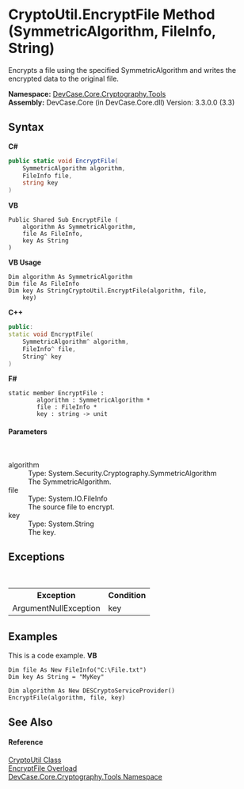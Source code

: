 # CryptoUtil.EncryptFile Method (SymmetricAlgorithm, FileInfo, String)
 

Encrypts a file using the specified SymmetricAlgorithm and writes the encrypted data to the original file.

**Namespace:**&nbsp;<a href="N_DevCase_Core_Cryptography_Tools">DevCase.Core.Cryptography.Tools</a><br />**Assembly:**&nbsp;DevCase.Core (in DevCase.Core.dll) Version: 3.3.0.0 (3.3)

## Syntax

**C#**<br />
``` C#
public static void EncryptFile(
	SymmetricAlgorithm algorithm,
	FileInfo file,
	string key
)
```

**VB**<br />
``` VB
Public Shared Sub EncryptFile ( 
	algorithm As SymmetricAlgorithm,
	file As FileInfo,
	key As String
)
```

**VB Usage**<br />
``` VB Usage
Dim algorithm As SymmetricAlgorithm
Dim file As FileInfo
Dim key As StringCryptoUtil.EncryptFile(algorithm, file, 
	key)
```

**C++**<br />
``` C++
public:
static void EncryptFile(
	SymmetricAlgorithm^ algorithm, 
	FileInfo^ file, 
	String^ key
)
```

**F#**<br />
``` F#
static member EncryptFile : 
        algorithm : SymmetricAlgorithm * 
        file : FileInfo * 
        key : string -> unit 

```


#### Parameters
&nbsp;<dl><dt>algorithm</dt><dd>Type: System.Security.Cryptography.SymmetricAlgorithm<br />The SymmetricAlgorithm.</dd><dt>file</dt><dd>Type: System.IO.FileInfo<br />The source file to encrypt.</dd><dt>key</dt><dd>Type: System.String<br />The key.</dd></dl>

## Exceptions
&nbsp;<table><tr><th>Exception</th><th>Condition</th></tr><tr><td>ArgumentNullException</td><td>key</td></tr></table>

## Examples
This is a code example. 
**VB**<br />
``` VB
Dim file As New FileInfo("C:\File.txt")
Dim key As String = "MyKey"

Dim algorithm As New DESCryptoServiceProvider()
EncryptFile(algorithm, file, key)
```


## See Also


#### Reference
<a href="T_DevCase_Core_Cryptography_Tools_CryptoUtil">CryptoUtil Class</a><br /><a href="Overload_DevCase_Core_Cryptography_Tools_CryptoUtil_EncryptFile">EncryptFile Overload</a><br /><a href="N_DevCase_Core_Cryptography_Tools">DevCase.Core.Cryptography.Tools Namespace</a><br />